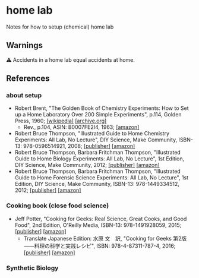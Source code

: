 # home lab

Notes for how to setup (chemical) home lab

## Warnings

⚠️ Accidents in a home lab equal accidents at home.

## References

### about setup

- Robert Brent, "The Golden Book of Chemistry Experiments: How to Set up a Home Laboratory Over 200 Simple Experiments", p.114, Golden Press, 1960; [[wikipedia]](https://en.wikipedia.org/wiki/The_Golden_Book_of_Chemistry_Experiments) [[archive.org]](https://archive.org/details/brent-gbc)
  - Rev., p.104, ASIN: B0007FE2I4, 1963; [[amazon]](https://amzn.to/3DlIeQ7)
- Robert Bruce Thompson, "Illustrated Guide to Home Chemistry Experiments: All Lab, No Lecture", DIY Science, Make Community, ISBN-13: 978-0596514921, 2008; [[publisher]](https://www.makershed.com/products/make-illustrated-guide-to-home-chemistry-experiments-print) [[amazon]](https://amzn.to/3tNGQm9)
- Robert Bruce Thompson, Barbara Fritchman Thompson, "Illustrated Guide to Home Biology Experiments: All Lab, No Lecture", 1st Edition, DIY Science, Make Community, 2012; [[publisher]](https://www.makershed.com/products/make-illustrated-guide-to-home-biology-experiments-pdf) [[amazon]](https://amzn.to/3NtGtoA)
- Robert Bruce Thompson, Barbara Fritchman Thompson, "Illustrated Guide to Home Forensic Science Experiments: All Lab, No Lecture", 1st Edition, DIY Science, Make Community, ISBN-13: 978-1449334512, 2012; [[publisher]](https://www.oreilly.com/library/view/illustrated-guide-to/9781449334505/) [[amazon]](https://amzn.to/3LnjrxL)

### Cooking book (close food science)

- Jeff Potter, "Cooking for Geeks: Real Science, Great Cooks, and Good Food", 2nd Edition, O'Reilly Media, ISBN-13: 978-1491928059, 2015; [[publisher]](https://www.oreilly.com/library/view/cooking-for-geeks/9781491928110/) [[amazon]](https://amzn.to/3DiLjAp) 
  - Translate Japanese Edition: 水原 文　訳, "Cooking for Geeks 第2版 ――料理の科学と実践レシピ", ISBN: 978-4-87311-787-4, 2016; [[publisher]](https://www.oreilly.co.jp/books/9784873117874/) [[amazon]](https://amzn.to/3LjVK9G)

### Synthetic Biology
